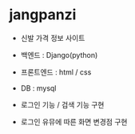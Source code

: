 # jangpanzi

- 신발 가격 정보 사이트

- 백엔드 : Django(python)

- 프론트엔드 : html / css

- DB : mysql

- 로그인 기능 / 검색 기능 구현

- 로그인 유뮤에 따른 화면 변경점 구현
